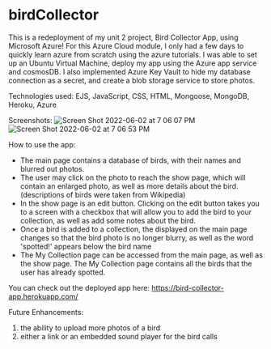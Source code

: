 # birdCollector

This is a redeployment of my unit 2 project,  Bird Collector App,  using Microsoft Azure! For this Azure Cloud module, I only had a few days to quickly learn azure from scratch using the azure tutorials. I was able to set up an Ubuntu Virtual Machine, deploy my app using the Azure app service and cosmosDB. I also implemented Azure Key Vault to hide my database connection as a secret, and create a blob storage service to store photos.

Technologies used:  EJS, JavaScript, CSS, HTML, Mongoose, MongoDB, Heroku, Azure


Screenshots:
![Screen Shot 2022-06-02 at 7 06 07 PM](https://user-images.githubusercontent.com/103963101/171768453-d42739fd-decf-4b6b-8505-ad1d550f8a0a.png)
![Screen Shot 2022-06-02 at 7 06 53 PM](https://user-images.githubusercontent.com/103963101/171768469-6d75fea1-e639-4016-a90d-34e1f8008d45.png)

How to use the app:

- The main page contains a database of birds, with their names and blurred out photos.
- The user may click on the photo to reach the show page, which will contain an enlarged photo, as well as more details about the bird. (descriptions of     birds were taken from Wikipedia)
- In the show page is an edit button.  Clicking on the edit button takes you to a screen with a checkbox that will allow you to add the bird to your         collection, as well as add some notes about the bird.  
- Once a bird is added to a collection, the displayed on the main page changes so that the bird photo is no longer blurry, as well as the word 'spotted!'     appears below the bird name
- The My Collection page can be accessed from the main page, as well as the show page.  The My Collection page contains all the birds that the user has       already spotted.

You can check out the deployed app here:  https://bird-collector-app.herokuapp.com/

Future Enhancements:
1. the ability to upload more photos of a bird
2. either a link or an embedded sound player for the bird calls
